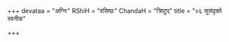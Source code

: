 +++
devataa = "अग्निः"
RShiH = "वसिष्ठः"
ChandaH = "त्रिष्टुप्"
title = "०६ सुसंदृक्ते स्वनीक"

+++
